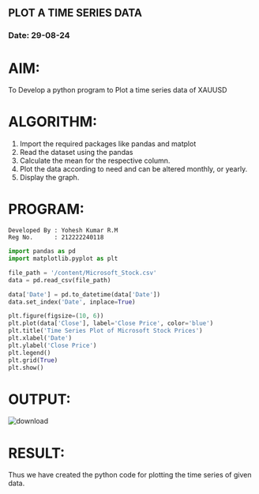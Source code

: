 ## PLOT A TIME SERIES DATA
###  Date: 29-08-24

# AIM:
To Develop a python program to Plot a time series data of XAUUSD
# ALGORITHM:
1. Import the required packages like pandas and matplot
2. Read the dataset using the pandas
3. Calculate the mean for the respective column.
4. Plot the data according to need and can be altered monthly, or yearly.
5. Display the graph.
# PROGRAM:
```
Developed By : Yohesh Kumar R.M
Reg No.      : 212222240118
```
```py
import pandas as pd
import matplotlib.pyplot as plt

file_path = '/content/Microsoft_Stock.csv'
data = pd.read_csv(file_path)

data['Date'] = pd.to_datetime(data['Date'])
data.set_index('Date', inplace=True)

plt.figure(figsize=(10, 6))
plt.plot(data['Close'], label='Close Price', color='blue')
plt.title('Time Series Plot of Microsoft Stock Prices')
plt.xlabel('Date')
plt.ylabel('Close Price')
plt.legend()
plt.grid(True)
plt.show()

```

# OUTPUT:
![download](https://github.com/user-attachments/assets/b036fe28-455b-4c34-9ee4-951e74c57d6c)

# RESULT:
Thus we have created the python code for plotting the time series of given data.
